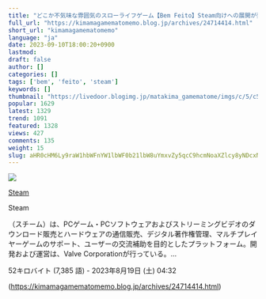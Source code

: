 ```yaml
---
title: "どこか不気味な雰囲気のスローライフゲーム【Bem Feito】Steam向けへの展開が発表。ストアページが公開 : まったりきままにゲームまとめも"
full_url: "https://kimamagamematomemo.blog.jp/archives/24714414.html"
short_url: "kimamagamematomemo"
language: "ja"
date: 2023-09-10T18:00:20+0900
lastmod: 
draft: false
author: []
categories: []
tags: ['bem', 'feito', 'steam']
keywords: []
thumbnail: "https://livedoor.blogimg.jp/matakima_gamematome/imgs/c/5/c59dd37f-s.jpg"
popular: 1629
latest: 1329
trend: 1091
featured: 1328
views: 427
comments: 135
weight: 15
slug: aHR0cHM6Ly9raW1hbWFnYW1lbWF0b21lbW8uYmxvZy5qcC9hcmNoaXZlcy8yNDcxNDQxNC5odG1s
---
```


![](https://livedoor.blogimg.jp/matakima_gamematome/imgs/c/5/c59dd37f-s.jpg)

<div><a target='_blank' href='https://ja.wikipedia.org/wiki/Steam' title='Steam'><p>Steam</p></a> <p class='searchresult'><p>Steam</p>（スチーム）は、PCゲーム・PCソフトウェアおよびストリーミングビデオのダウンロード販売とハードウェアの通信販売、デジタル著作権管理、マルチプレイヤーゲームのサポート、ユーザーの交流補助を目的としたプラットフォーム。開発および運営は、Valve Corporationが行っている。…</p> <p class='mw-search-result-data'>52キロバイト (7,385 語) - 2023年8月19日 (土) 04:32</p></div>

(https://kimamagamematomemo.blog.jp/archives/24714414.html)
